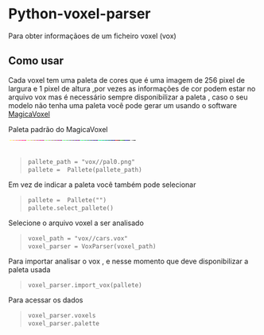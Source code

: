 # Python-voxel-parser

Para obter informaçãoes de um ficheiro voxel (vox)

## Como usar 

Cada voxel tem uma paleta de cores que é uma imagem de 256 pixel de largura e 1 pixel de altura ,por vezes as informações de cor podem estar no arquivo vox
mas é necessário sempre disponibilizar a paleta , caso o seu modelo não tenha uma paleta você pode gerar um usando o software [MagicaVoxel](https://ephtracy.github.io/)
<div>
Paleta padrão do MagicaVoxel <br>
<img src="vox/pal0.png"> <br>
<br>
</div>

>`````
>pallete_path = "vox//pal0.png"
>pallete =  Pallete(pallete_path)
>`````

Em vez de indicar a paleta você também pode selecionar 

>`````
>pallete =  Pallete("")
>pallete.select_pallete()
>`````
Selecione o arquivo voxel a ser analisado
>`````
>voxel_path = "vox//cars.vox"
>voxel_parser = VoxParser(voxel_path)
>`````
Para importar analisar o vox , e nesse momento que deve disponibilizar a paleta usada
>`````
>voxel_parser.import_vox(pallete)
>`````

Para acessar os dados 
>`````
>voxel_parser.voxels
>voxel_parser.palette
>`````

